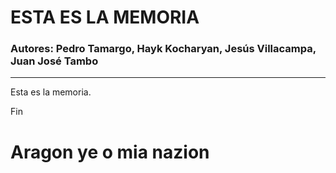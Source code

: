 # ESTA ES LA MEMORIA
### Autores: Pedro Tamargo, Hayk Kocharyan, Jesús Villacampa, Juan José Tambo

---

Esta es la memoria.

Fin

# Aragon ye o mia nazion

